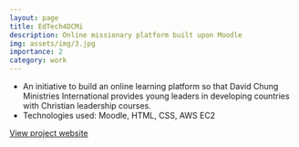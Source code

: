 ```yaml
---
layout: page
title: EdTech4DCMi
description: Online missionary platform built upon Moodle
img: assets/img/3.jpg
importance: 2
category: work
---
```


* An initiative to build an online learning platform so that David Chung Ministries International provides young leaders in developing countries with Christian leadership courses.
* Technologies used: Moodle, HTML, CSS, AWS EC2

<a href="https://www.edtech4dcmi.us/login/index.php" target="_blank">View project website</a>
